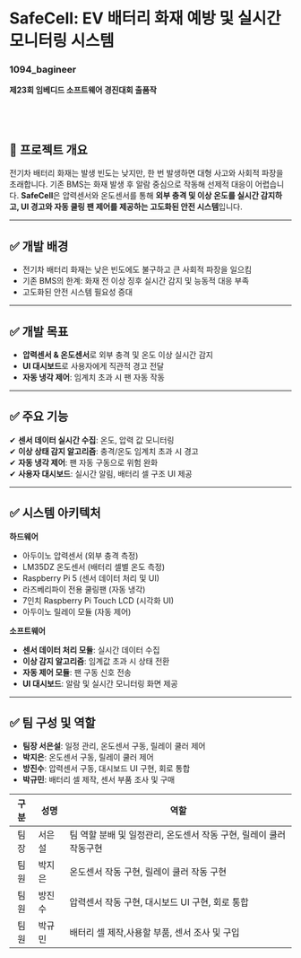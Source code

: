 # SafeCell: EV 배터리 화재 예방 및 실시간 모니터링 시스템
### 1094_bagineer  
**제23회 임베디드 소프트웨어 경진대회 출품작**<br><br><br><br>


## 📌 프로젝트 개요
전기차 배터리 화재는 발생 빈도는 낮지만, 한 번 발생하면 대형 사고와 사회적 파장을 초래합니다. 기존 BMS는 화재 발생 후 알람 중심으로 작동해 선제적 대응이 어렵습니다. **SafeCell**은 압력센서와 온도센서를 통해 **외부 충격 및 이상 온도를 실시간 감지하고, UI 경고와 자동 쿨링 팬 제어를 제공하는 고도화된 안전 시스템**입니다.

---

## ✅ 개발 배경
- 전기차 배터리 화재는 낮은 빈도에도 불구하고 큰 사회적 파장을 일으킴
- 기존 BMS의 한계: 화재 전 이상 징후 실시간 감지 및 능동적 대응 부족
- 고도화된 안전 시스템 필요성 증대

---

## ✅ 개발 목표
- **압력센서 & 온도센서**로 외부 충격 및 온도 이상 실시간 감지
- **UI 대시보드**로 사용자에게 직관적 경고 전달
- **자동 냉각 제어**: 임계치 초과 시 팬 자동 작동

---

## ✅ 주요 기능
✔ **센서 데이터 실시간 수집**: 온도, 압력 값 모니터링  
✔ **이상 상태 감지 알고리즘**: 충격/온도 임계치 초과 시 경고  
✔ **자동 냉각 제어**: 팬 자동 구동으로 위험 완화  
✔ **사용자 대시보드**: 실시간 알림, 배터리 셀 구조 UI 제공  

---

## ✅ 시스템 아키텍처
**하드웨어**
- 아두이노 압력센서 (외부 충격 측정)
- LM35DZ 온도센서 (배터리 셀별 온도 측정)
- Raspberry Pi 5 (센서 데이터 처리 및 UI)
- 라즈베리파이 전용 쿨링팬 (자동 냉각)
- 7인치 Raspberry Pi Touch LCD (시각화 UI)
- 아두이노 릴레이 모듈 (자동 제어)

**소프트웨어**
- **센서 데이터 처리 모듈**: 실시간 데이터 수집
- **이상 감지 알고리즘**: 임계값 초과 시 상태 전환
- **자동 제어 모듈**: 팬 구동 신호 전송
- **UI 대시보드**: 알람 및 실시간 모니터링 화면 제공

---

## ✅ 팀 구성 및 역할
- **팀장 서은설**: 일정 관리, 온도센서 구동, 릴레이 쿨러 제어
- **박지은**: 온도센서 구동, 릴레이 쿨러 제어
- **방진수**: 압력센서 구동, 대시보드 UI 구현, 회로 통합
- **박규민**: 배터리 셀 제작, 센서 부품 조사 및 구매


|    구분    | 성명 | 역할 |
|:---:|------|------|
| 팀장 | 서은설 |팀 역할 분배 및 일정관리, 온도센서 작동 구현, 릴레이 쿨러 작동구현|
| 팀원 | 박지은 |온도센서 작동 구현, 릴레이 쿨러 작동 구현|
| 팀원 | 방진수 |압력센서 작동 구현, 대시보드 UI 구현, 회로 통합|
| 팀원 | 박규민 |배터리 셀 제작,사용할 부품, 센서 조사 및 구입|
